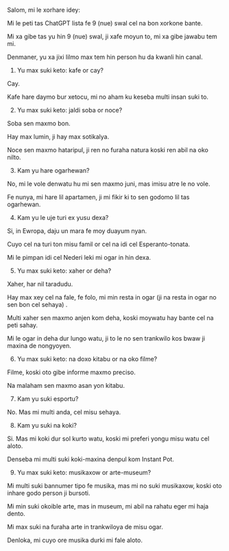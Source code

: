 Salom, mi le xorhare idey:

Mi le peti tas ChatGPT lista fe 9 (nue) swal cel na bon xorkone bante.

Mi xa gibe tas yu hin 9 (nue) swal, ji xafe moyun to, mi xa gibe jawabu tem mi.

Denmaner, yu xa jixi lilmo max tem hin person hu da kwanli hin canal.

1. Yu max suki keto: kafe or cay?

Cay.

Kafe hare daymo bur xetocu, mi no aham ku keseba multi insan suki to.

2. Yu max suki keto: jaldi soba or noce?

Soba sen maxmo bon.

Hay max lumin, ji hay max sotikalya.

Noce sen maxmo hataripul, ji ren no furaha natura koski ren abil na oko nilto.

3. Kam yu hare ogarhewan?

No, mi le vole denwatu hu mi sen maxmo juni, mas imisu atre le no vole.

Fe nunya, mi hare lil apartamen, ji mi fikir ki to sen godomo lil tas ogarhewan.

4. Kam yu le uje turi ex yusu dexa?

Si, in Ewropa, daju un mara fe moy duayum nyan.

Cuyo cel na turi ton misu famil or cel na idi cel Esperanto-tonata.

Mi le pimpan idi cel Nederi leki mi ogar in hin dexa.

5. Yu max suki keto: xaher or deha?

Xaher, har nil taradudu.

Hay max xey cel na fale, fe folo, mi min resta in ogar (ji na resta in ogar no sen bon cel sehaya) .

Multi xaher sen maxmo anjen kom deha, koski moywatu hay bante cel na peti sahay.

Mi le ogar in deha dur lungo watu, ji to le no sen trankwilo kos bwaw ji maxina de nongyoyen.

6. Yu max suki keto: na doxo kitabu or na oko filme?

Filme, koski oto gibe informe maxmo preciso.

Na malaham sen maxmo asan yon kitabu.

7. Kam yu suki esportu?

No. Mas mi multi anda, cel misu sehaya.

8. Kam yu suki na koki?

Si. Mas mi koki dur sol kurto watu, koski mi preferi yongu misu watu cel aloto.

Denseba mi multi suki koki-maxina denpul kom Instant Pot.

9. Yu max suki keto: musikaxow or arte-museum?

Mi multi suki bannumer tipo fe musika, mas mi no suki musikaxow, koski oto inhare godo person ji bursoti.

Mi min suki okoible arte, mas in museum, mi abil na rahatu eger mi haja dento.

Mi max suki na furaha arte in trankwiloya de misu ogar.

Denloka, mi cuyo ore musika durki mi fale aloto.